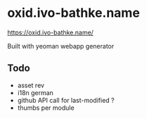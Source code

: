 # oxid.ivo-bathke.name

https://oxid.ivo-bathke.name/

Built with yeoman webapp generator

## Todo
- asset rev
- i18n german
- github API call for last-modified ?
- thumbs per module
